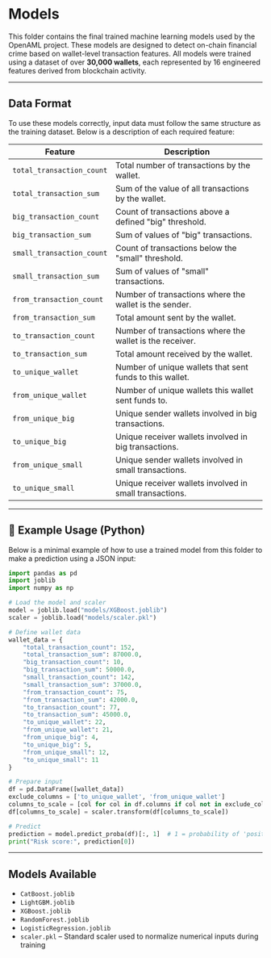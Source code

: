 

# Models

This folder contains the final trained machine learning models used by the OpenAML project. These models are designed to detect on-chain financial crime based on wallet-level transaction features. All models were trained using a dataset of over **30,000 wallets**, each represented by 16 engineered features derived from blockchain activity.

---

##  Data Format

To use these models correctly, input data must follow the same structure as the training dataset. Below is a description of each required feature:

| Feature                   | Description                                              |
| ------------------------- | -------------------------------------------------------- |
| `total_transaction_count` | Total number of transactions by the wallet.              |
| `total_transaction_sum`   | Sum of the value of all transactions by the wallet.      |
| `big_transaction_count`   | Count of transactions above a defined "big" threshold.   |
| `big_transaction_sum`     | Sum of values of "big" transactions.                     |
| `small_transaction_count` | Count of transactions below the "small" threshold.       |
| `small_transaction_sum`   | Sum of values of "small" transactions.                   |
| `from_transaction_count`  | Number of transactions where the wallet is the sender.   |
| `from_transaction_sum`    | Total amount sent by the wallet.                         |
| `to_transaction_count`    | Number of transactions where the wallet is the receiver. |
| `to_transaction_sum`      | Total amount received by the wallet.                     |
| `to_unique_wallet`        | Number of unique wallets that sent funds to this wallet. |
| `from_unique_wallet`      | Number of unique wallets this wallet sent funds to.      |
| `from_unique_big`         | Unique sender wallets involved in big transactions.      |
| `to_unique_big`           | Unique receiver wallets involved in big transactions.    |
| `from_unique_small`       | Unique sender wallets involved in small transactions.    |
| `to_unique_small`         | Unique receiver wallets involved in small transactions.  |

---

## 🧪 Example Usage (Python)

Below is a minimal example of how to use a trained model from this folder to make a prediction using a JSON input:

```python
import pandas as pd
import joblib
import numpy as np

# Load the model and scaler
model = joblib.load("models/XGBoost.joblib")
scaler = joblib.load("models/scaler.pkl")

# Define wallet data
wallet_data = {
    "total_transaction_count": 152,
    "total_transaction_sum": 87000.0,
    "big_transaction_count": 10,
    "big_transaction_sum": 50000.0,
    "small_transaction_count": 142,
    "small_transaction_sum": 37000.0,
    "from_transaction_count": 75,
    "from_transaction_sum": 42000.0,
    "to_transaction_count": 77,
    "to_transaction_sum": 45000.0,
    "to_unique_wallet": 22,
    "from_unique_wallet": 21,
    "from_unique_big": 4,
    "to_unique_big": 5,
    "from_unique_small": 12,
    "to_unique_small": 11
}

# Prepare input
df = pd.DataFrame([wallet_data])
exclude_columns = ['to_unique_wallet', 'from_unique_wallet']
columns_to_scale = [col for col in df.columns if col not in exclude_columns]
df[columns_to_scale] = scaler.transform(df[columns_to_scale])

# Predict
prediction = model.predict_proba(df)[:, 1]  # 1 = probability of 'positive' (risky wallet)
print("Risk score:", prediction[0])
```

---

## Models Available

* `CatBoost.joblib`
* `LightGBM.joblib`
* `XGBoost.joblib`
* `RandomForest.joblib`
* `LogisticRegression.joblib`
* `scaler.pkl` – Standard scaler used to normalize numerical inputs during training

